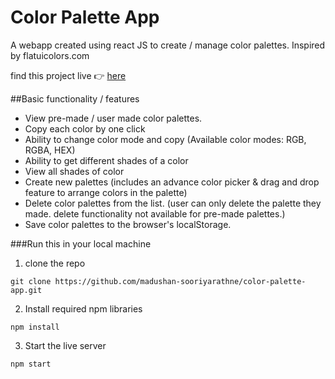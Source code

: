 # Color Palette App

A webapp created using react JS to create / manage color palettes. Inspired by flatuicolors.com

find this project live 👉 [here](https://color-palette-app.netlify.com/)

##Basic functionality / features

- View pre-made / user made color palettes.
- Copy each color by one click
- Ability to change color mode and copy (Available color modes: RGB, RGBA, HEX)
- Ability to get different shades of a color
- View all shades of color
- Create new palettes (includes an advance color picker & drag and drop feature to arrange colors in the palette)
- Delete color palettes from the list. (user can only delete the palette they made. delete functionality not available for pre-made palettes.)
- Save color palettes to the browser's localStorage.

###Run this in your local machine

1. clone the repo

```
git clone https://github.com/madushan-sooriyarathne/color-palette-app.git
```

2. Install required npm libraries

```
npm install
```

3. Start the live server

```
npm start
```
